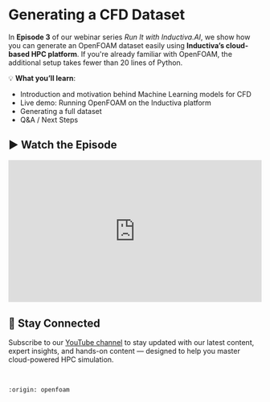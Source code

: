 # Generating a CFD Dataset
In **Episode 3** of our webinar series *Run It with Inductiva.AI*,  we show how you can generate an 
OpenFOAM dataset easily using **Inductiva’s cloud-based HPC platform**. If you're already familiar 
with OpenFOAM, the additional setup takes fewer than 20 lines of Python.

💡 **What you’ll learn**:
- Introduction and motivation behind Machine Learning models for CFD
- Live demo: Running OpenFOAM on the Inductiva platform
- Generating a full dataset
- Q&A / Next Steps

## ▶️ Watch the Episode
<div style="position: relative; padding-bottom: 56.25%; height: 0; overflow: hidden; max-width: 100%;">
  <iframe src="https://www.youtube.com/embed/Gh5lCkRy1Ts?si=A_IMMfU9LHB5Yw-m"
          title="YouTube video player"
          style="position: absolute; top: 0; left: 0; width: 100%; height: 100%; border: 0;"
          allow="accelerometer; autoplay; clipboard-write; encrypted-media; gyroscope; picture-in-picture; web-share"
          allowfullscreen
          referrerpolicy="strict-origin-when-cross-origin">
  </iframe>
</div>

## 📢 Stay Connected
Subscribe to our [YouTube channel](https://www.youtube.com/@inductivaresearchlabs4204) to stay updated with our 
latest content, expert insights, and hands-on content — designed to help you master 
cloud-powered HPC simulation.

<br>

```{banner}
:origin: openfoam
```